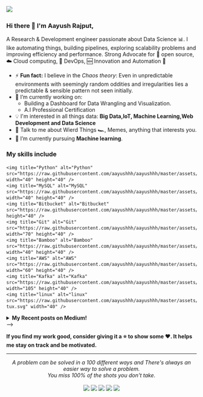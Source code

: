 ![](https://komarev.com/ghpvc/?username=aayushhh&label=PROFILE+VIEWS)

### Hi there 👋 I'm Aayush Rajput,

A Research & Development engineer passionate about Data Science :bar_chart:. I like automating things, building pipelines, exploring scalability problems and improving efficiency and performance. Strong Advocate for 📜 open source, :cloud: Cloud computing, 🚀 DevOps, :new: Innovation and Automation :robot: 


- ⚡ **Fun fact:** I believe in the *Chaos theory*: Even in unpredictable environments with seemingly random oddities and irregularities lies a predictable & sensible pattern not seen initially.
- 🔭 I’m currently working on:
	- Building a Dashboard for Data Wrangling and Visualization.
	- A.I Professional Certification
- :bulb: I'm interested in all things data: **Big Data,IoT, Machine Learning,Web Development and Data Science**
- 💬 Talk to me about Wierd Things :racing_car:, Memes, anything that interests you.
- 🌱 I’m currently pursuing **Machine learning**.

### My skills include

<p align="center">

	<img title="Python" alt="Python" src="https://raw.githubusercontent.com/aayushhh/aayushhh/master/assets/python.svg" width="40" height="40" />
	<img title="MySQL" alt="MySQL" src="https://raw.githubusercontent.com/aayushhh/aayushhh/master/assets/mysql.svg" width="40" height="40" />
	<img title="Bitbucket" alt="Bitbucket" src="https://raw.githubusercontent.com/aayushhh/aayushhh/master/assets/bitbucket.svg" height="40" />
	<img title="Git" alt="Git" src="https://raw.githubusercontent.com/aayushhh/aayushhh/master/assets/git.svg" width="70" height="40" />
	<img title="Bamboo" alt="Bamboo" src="https://raw.githubusercontent.com/aayushhh/aayushhh/master/assets/bamboo.svg" width="40" height="40" />	
	<img title="AWS" alt="AWS" src="https://raw.githubusercontent.com/aayushhh/aayushhh/master/assets/aws.svg" width="60" height="40" />
	<img title="Kafka" alt="Kafka" src="https://raw.githubusercontent.com/aayushhh/aayushhh/master/assets/kafka.svg" width="105" height="40" />
	<img title="linux" alt="linux" src="https://raw.githubusercontent.com/aayushhh/aayushhh/master/assets/linux-tux.svg" width="40" />
</p>

<!--
**Thomas-George-T/Thomas-George-T** is a ✨ _special_ ✨ repository because its `README.md` (this file) appears on your GitHub profile.
T
Here are some ideas to get you started:

- 🔭 I’m currently working on ...
- 🌱 I’m currently learning ...
- 👯 I’m looking to collaborate on ...
- 🤔 I’m looking for help with ...
- 💬 Ask me about ...
- 📫 How to reach me: ...
- 😄 Pronouns: ...
- ⚡ Fun fact: ...
-->

<details><summary><b>My Recent posts on Medium!</b></summary>
<--
<a target="_blank" href="https://github-readme-medium-recent-article.vercel.app/medium/@thomas_george_thomas/0"><img src="https://github-readme-medium-recent-article.vercel.app/medium/@thomas_george_thomas/0" alt="Recent Article on medium 1"></img></a>

<a target="_blank" href="https://github-readme-medium-recent-article.vercel.app/medium/@thomas_george_thomas/1"><img src="https://github-readme-medium-recent-article.vercel.app/medium/@thomas_george_thomas/1" alt="Recent Article on medium 2"></img></a>   

<a target="_blank" href="https://github-readme-medium-recent-article.vercel.app/medium/@thomas_george_thomas/2"><img src="https://github-readme-medium-recent-article.vercel.app/medium/@thomas_george_thomas/2" alt="Recent Article on medium 3"></img></a>  
    
</details> 
-->

<br>
    
**If you find my work good, consider giving it a :star: to show some :heart:. It helps me stay on track and be motivated.**
<hr>
<p align="center">
   <i>A problem can be solved in a 100 different ways and There's always an easier way to solve a problem.</i>
   <br>
   <i>You miss 100% of the shots you don't take.</i>
   <br>
<br>
<a target="_blank" href="https://aayushrajput.site/"><img src="https://img.shields.io/badge/-WEB-FF4088?style=for-the-badge&logo=Hugo&logoColor=white"></img></a>	
<a target="_blank" href="https://www.linkedin.com/in/aayush-r-44a33a108/"><img src="https://img.shields.io/badge/-LinkedIn-0077B5?style=for-the-badge&logo=Linkedin&logoColor=white"></img></a>
<a target="_blank" href="mailto:aayushtekken66@gmail.com"><img src="https://img.shields.io/badge/-Gmail-D14836?style=for-the-badge&logo=Gmail&logoColor=white"></img></a>
<a target="_blank" href="https://medium.com/@aayushtekken66"><img src="https://img.shields.io/badge/-Medium-12100E?style=for-the-badge&logo=Medium&logoColor=white"></img></a>
<a target="_blank" href="https://twitter.com/aayusshhhhhh"><img src="https://img.shields.io/badge/-Twitter-1DA1F2?style=for-the-badge&logo=Twitter&logoColor=white"></img></a>
<br>
</p>       

<!--
**aayushhh/aayushhh** is a ✨ _special_ ✨ repository because its `README.md` (this file) appears on your GitHub profile.

Here are some ideas to get you started:

- 🔭 I’m currently working on ...
- 🌱 I’m currently learning ...
- 👯 I’m looking to collaborate on ...
- 🤔 I’m looking for help with ...
- 💬 Ask me about ...
- 📫 How to reach me: ...
- 😄 Pronouns: ...
- ⚡ Fun fact: ...
-->

